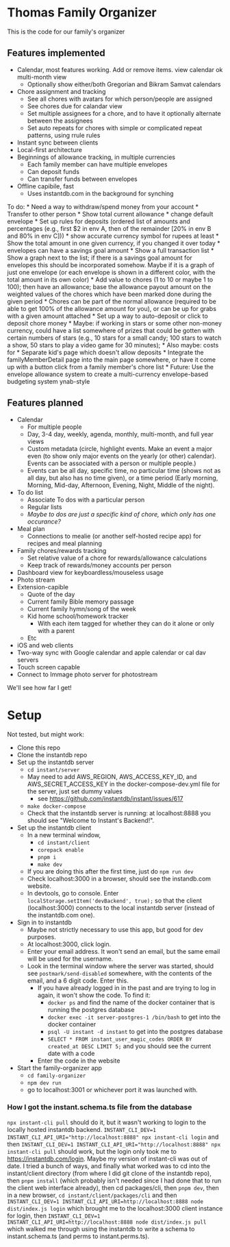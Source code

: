 # Thomas Family Organizer

This is the code for our family's organizer


## Features implemented

* Calendar, most features working. Add or remove items. view calendar ok multi-month view
    * Optionally show either/both Gregorian and Bikram Samvat calendars
* Chore assignment and tracking
    * See all chores with avatars for which person/people are assigned
    * See chores due for calandar view
    * Set multiple assignees for a chore, and to have it optionally alternate between the assignees
    * Set auto repeats for chores with simple or complicated repeat patterns, using rrule rules
* Instant sync between clients
* Local-first architecture
* Beginnings of allowance tracking, in multiple currencies
    * Each family member can have multiple envelopes
    * Can deposit funds
    * Can transfer funds between envelopes
* Offline capibile, fast
    * Uses instantdb.com in the background for synching


To do:
    * Need a way to withdraw/spend money from your account
    * Transfer to other person
    * Show total current allowance
    * change default envelope
        * Set up rules for deposits (ordered list of amounts and percentages (e.g., first $2 in env A, then of the remainder [20% in env B and 80% in env C]))
    * show accurate currency symbol for rupees at least
    * Show the total amount in one given currency, if you changed it over today
    * envelopes can have a savings goal amount
    * Show a full transaction list
        * Show a graph next to the list; if there is a savings goal amount for envelopes this should be incorporated somehow. Maybe if it is a graph of just one envelope (or each envelope is shown in a different color, with the total amount in its own color)
    * Add value to chores (1 to 10 or maybe 1 to 100); then have an allowance; base the allowance payout amount on the weighted values of the chores which have been marked done during the given period
        * Chores can be part of the normal allowance (required to be able to get 100% of the allowance amount for you), or can be up for grabs with a given amount attached
    * Set up a way to auto-deposit or click to deposit chore money
    * Maybe: if working in stars or some other non-money currency, could have a list somewhere of prizes that could be gotten with certain numbers of stars (e.g., 10 stars for a small candy; 100 stars to watch a show, 50 stars to play a video game for 30 minutes);
        * Also maybe: costs for
    * Separate kid's page which doesn't allow deposits
    * Integrate the familyMemberDetail page into the main page somewhere, or have it come up with a button click from a family member's chore list
    * Future: Use the envelope allowance system to create a multi-currency envelope-based budgeting system ynab-style


## Features planned

* Calendar
    * For multiple people
    * Day, 3-4 day, weekly, agenda, monthly, multi-month, and full year views
    * Custom metadata (circle, highlight events. Make an event a major even (to show only major events on the yearly (or other) calendar). Events can be associated with a person or multiple people.)
    * Events can be all day, specific time, no particular time (shows not as all day, but also has no time given), or a time period (Early morning, Morning, Mid-day, Afternoon, Evening, Night, Middle of the night).
* To do list
    * Associate To dos with a particular person
    * Regular lists
    * *Maybe to dos are just a specific kind of chore, which only has one occurance?*
* Meal plan
    * Connections to mealie (or another self-hosted recipe app) for recipes and meal planning
* Family chores/rewards tracking
    * Set relative value of a chore for rewards/allowance calculations
    * Keep track of rewards/money accounts per person
* Dashboard view for keyboardless/mouseless usage
* Photo stream
* Extension-capible
    * Quote of the day
    * Current family Bible memory passage
    * Current family hymn/song of the week
    * Kid home school/homework tracker
        * With each item tagged for whether they can do it alone or only with a parent
    * Etc
* iOS and web clients
* Two-way sync with Google calendar and apple calendar or cal dav servers
* Touch screen capable
* Connect to Immage photo server for photostream


We'll see how far I get!



# Setup
Not tested, but might work:
* Clone this repo
* Clone the instantdb repo
* Set up the instantdb server
    * `cd instant/server`
    * May need to add AWS_REGION, AWS_ACCESS_KEY_ID, and AWS_SECRET_ACCESS_KEY in the docker-compose-dev.yml file for the server, just set dummy values
        * see https://github.com/instantdb/instant/issues/617
    * `make docker-compose`
    * Check that the instantdb server is running: at localhost:8888 you should see "Welcome to Instant's Backend!".
* Set up the instantdb client
    * In a new terminal window,
        * `cd instant/client`
        * `corepack enable`
        * `pnpm i`
        * `make dev`
    * If you are doing this after the first time, just do `npm run dev`
    * Check localhost:3000 in a browser, should see the instandb.com website.
    * In devtools, go to console. Enter `localStorage.setItem('devBackend', true);` so that the client (localhost:3000) connects to the local instantdb server (instead of the instantdb.com one).
* Sign in to instantdb
    * Maybe not strictly necessary to use this app, but good for dev purposes.
    * At localhost:3000, click login.
    * Enter your email address. It won't send an email, but the same email will be used for the username.
    * Look in the terminal window where the server was started, should see `postmark/send-disabled` somewhere, with the contents of the email, and a 6 digit code. Enter this.
        * If you have already logged in in the past and are trying to log in again, it won't show the code. To find it:
            * `docker ps` and find the name of the docker container that is running the postgres database
            * `docker exec -it server-postgres-1 /bin/bash` to get into the docker container
            * `psql -U instant -d instant` to get into the postgres database
            * `SELECT * FROM instant_user_magic_codes ORDER BY created_at DESC LIMIT 5;` and you should see the current date with a code
        * Enter the code in the website
* Start the family-organizer app
    * `cd family-organizer`
    * `npm dev run`
    * go to localhost:3001 or whichever port it was launched with.


### How I got the instant.schema.ts file from the database
`npx instant-cli pull` should do it, but it wasn't working to login to the locally hosted instantdb backend. `INSTANT_CLI_DEV=1 INSTANT_CLI_API_URI="http://localhost:8888" npx instant-cli login` and then `INSTANT_CLI_DEV=1 INSTANT_CLI_API_URI="http://localhost:8888" npx instant-cli pull` should work, but the login only took me to https://instantdb.com/login. Maybe my version of instant-cli was out of date. I tried a bunch of ways, and finally what worked was to cd into the instant/client directory (from where I did git clone of the instantdb repo), then `pnpm install` (which probably isn't needed since I had done that to run the client web interface already), then cd packages/cli, then `pnpm dev`, then in a new browser, `cd instant/client/packages/cli` and then `INSTANT_CLI_DEV=1 INSTANT_CLI_API_URI=http://localhost:8888 node dist/index.js login` which brought me to the localhost:3000 client instance for login, then `INSTANT_CLI_DEV=1 INSTANT_CLI_API_URI=http://localhost:8888 node dist/index.js pull` which walked me through using the instantdb to write a schema to instant.schema.ts (and perms to instant.perms.ts).